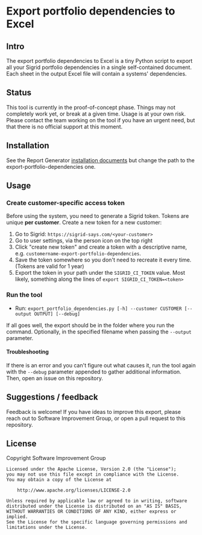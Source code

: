 # Export portfolio dependencies to Excel

## Intro

The export portfolio dependencies to Excel is a tiny Python script to export all your Sigrid portfolio dependencies in a single self-contained document.  
Each sheet in the output Excel file will contain a systems' dependencies.

## Status

This tool is currently in the proof-of-concept phase. Things may not completely work yet, or break at a given time. Usage is at your own risk. Please contact the team working on the tool if you have an urgent need, but that there is no official support at this moment.

## Installation

See the Report Generator [installation documents](../report-generator/docs/installation.md) but change the path to the export-portfolio-dependencies one.

## Usage

### Create customer-specific access token

Before using the system, you need to generate a Sigrid token. Tokens are unique **per customer**. Create a new token for a new customer:

1. Go to Sigrid: `https://sigrid-says.com/<your-customer>`
2. Go to user settings, via the person icon on the top right
3. Click "create new token" and create a token with a descriptive name, e.g. `customername-export-portfolio-dependencies`.
4. Save the token somewhere so you don't need to recreate it every time. (Tokens are valid for 1 year)
5. Export the token in your path under the `SIGRID_CI_TOKEN` value. Most likely, something along the lines of `export SIGRID_CI_TOKEN=<token>` 

### Run the tool

* Run: `export_portfolio_dependencies.py [-h] --customer CUSTOMER [--output OUTPUT] [--debug]`

If all goes well, the export should be in the folder where you run the command. Optionally, in the specified filename when passing the `--output` parameter.  

#### Troubleshooting

If there is an error and you can't figure out what causes it, run the tool again with the `--debug` parameter appended to gather additional information. Then, open an issue on this repository.

## Suggestions / feedback

Feedback is welcome! If you have ideas to improve this export, please reach out to Software Improvement Group, or open a pull request to this repository.

## License

Copyright Software Improvement Group

    Licensed under the Apache License, Version 2.0 (the "License");
    you may not use this file except in compliance with the License.
    You may obtain a copy of the License at

        http://www.apache.org/licenses/LICENSE-2.0

    Unless required by applicable law or agreed to in writing, software
    distributed under the License is distributed on an "AS IS" BASIS,
    WITHOUT WARRANTIES OR CONDITIONS OF ANY KIND, either express or implied.
    See the License for the specific language governing permissions and
    limitations under the License.